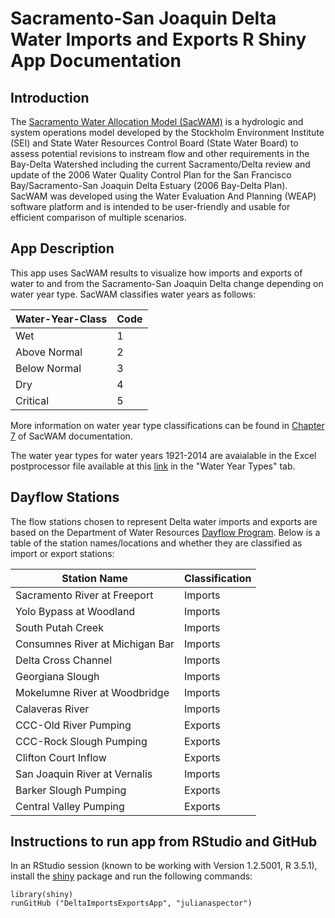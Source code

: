 # Sacramento-San Joaquin Delta Water Imports and Exports R Shiny App Documentation

## Introduction
The [Sacramento Water Allocation Model (SacWAM)](https://www.waterboards.ca.gov/waterrights/water_issues/programs/bay_delta/sacwam/) is a hydrologic and system operations model developed by the Stockholm Environment Institute (SEI) and State Water Resources Control Board (State Water Board) to assess potential revisions to instream flow and other requirements in the Bay-Delta Watershed including the current Sacramento/Delta review and update of the 2006 Water Quality Control Plan for the San Francisco Bay/Sacramento-San Joaquin Delta Estuary (2006 Bay-Delta Plan). SacWAM was developed using the Water Evaluation And Planning (WEAP) software platform and is intended to be user-friendly and usable for efficient comparison of multiple scenarios.

## App Description
This app uses SacWAM results to visualize how imports and exports of water to and from the Sacramento-San Joaquin Delta change depending on water year type. SacWAM classifies water years as follows:

Water-Year-Class | Code
---|---
Wet | 1
Above Normal | 2
Below Normal | 3
Dry | 4
Critical | 5

More information on water year type classifications can be found in [Chapter 7](https://www.waterboards.ca.gov/waterrights/water_issues/programs/bay_delta/sacwam/docs/sacwam_documentation_beta_0.2.pdf) of SacWAM documentation.

The water year types for water years 1921-2014 are avaialable in the Excel postprocessor file available at this [link](https://www.waterboards.ca.gov/waterrights/water_issues/programs/bay_delta/sacwam/sacwam_download.html) in the "Water Year Types" tab.

## Dayflow Stations
The flow stations chosen to represent Delta water imports and exports are based on the Department of Water Resources [Dayflow Program](https://water.ca.gov/Programs/Environmental-Services/Compliance-Monitoring-And-Assessment/Dayflow-Data). Below is a table of the station names/locations and whether they are classified as import or export stations:

Station Name | Classification
--- | ---
Sacramento River at Freeport | Imports
Yolo Bypass at Woodland | Imports
South Putah Creek | Imports
Consumnes River at Michigan Bar | Imports
Delta Cross Channel | Imports
Georgiana Slough | Imports
Mokelumne River at Woodbridge | Imports
Calaveras River | Imports
CCC-Old River Pumping | Exports
CCC-Rock Slough Pumping | Exports
Clifton Court Inflow | Exports
San Joaquin River at Vernalis | Imports
Barker Slough Pumping | Exports
Central Valley Pumping | Exports

## Instructions to run app from RStudio and GitHub
In an RStudio session (known to be working with Version 1.2.5001, R 3.5.1), install the [shiny](https://github.com/rstudio/shiny) package and run the following commands:

```
library(shiny)
runGitHub ("DeltaImportsExportsApp", "julianaspector")

```

